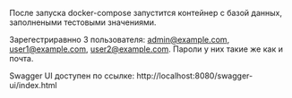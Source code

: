 После запуска docker-compose запустится контейнер с базой данных, заполнеными тестовыми значениями.

Зарегестриравнно 3 пользователя: admin@example.com, user1@example.com, user2@example.com.
Пароли у них такие же как и почта.

Swagger UI доступен по ссылке: http://localhost:8080/swagger-ui/index.html
